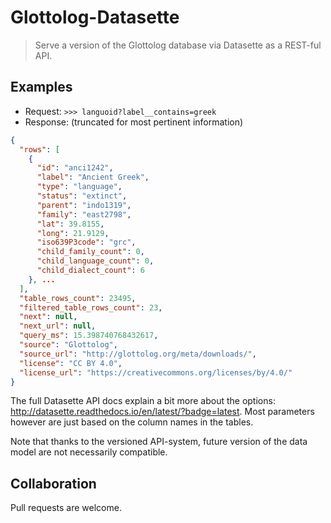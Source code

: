 # Glottolog-Datasette

> Serve a version of the Glottolog database via Datasette as a REST-ful API. 

## Examples

- Request: `>>> languoid?label__contains=greek`
- Response: (truncated for most pertinent information)
```json
{
  "rows": [
    {
      "id": "anci1242",
      "label": "Ancient Greek",
      "type": "language",
      "status": "extinct",
      "parent": "indo1319",
      "family": "east2798",
      "lat": 39.8155,
      "long": 21.9129,
      "iso639P3code": "grc",
      "child_family_count": 0,
      "child_language_count": 0,
      "child_dialect_count": 6
    }, ...
  ],
  "table_rows_count": 23495,
  "filtered_table_rows_count": 23,
  "next": null,
  "next_url": null,
  "query_ms": 15.398740768432617,
  "source": "Glottolog",
  "source_url": "http://glottolog.org/meta/downloads/",
  "license": "CC BY 4.0",
  "license_url": "https://creativecommons.org/licenses/by/4.0/"
}
```

The full Datasette API docs explain a bit more about the options: <http://datasette.readthedocs.io/en/latest/?badge=latest>. Most parameters however are just based on the column names in the tables.

Note that thanks to the versioned API-system, future version of the data model are not necessarily compatible.

## Collaboration

Pull requests are welcome.
